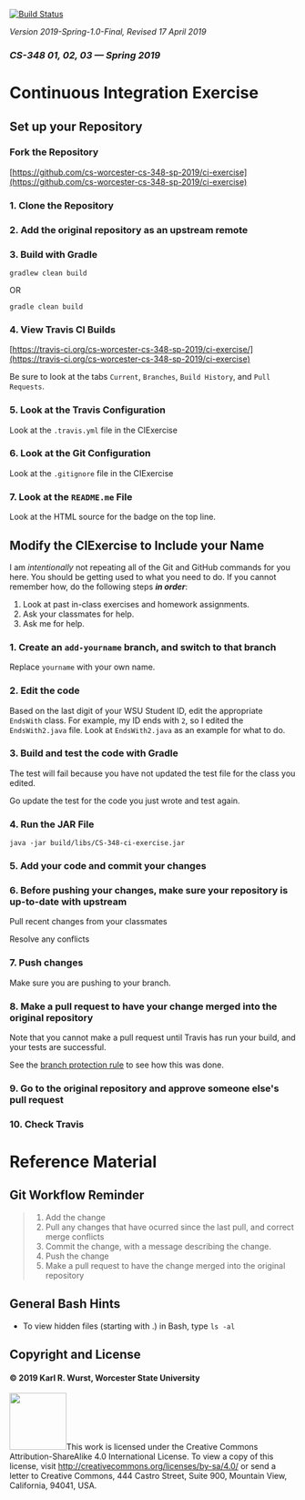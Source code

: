 [![Build Status](https://travis-ci.org/cs-worcester-cs-348-sp-2019/ci-exercise.svg?branch=master)](https://travis-ci.org/cs-worcester-cs-348-sp-2019/ci-exercise)

*Version 2019-Spring-1.0-Final, Revised 17 April 2019*
### *CS-348 01, 02, 03 &mdash; Spring 2019*

# Continuous Integration Exercise

## Set up your Repository

### Fork the Repository
[https://github.com/cs-worcester-cs-348-sp-2019/ci-exercise](https://github.com/cs-worcester-cs-348-sp-2019/ci-exercise)

### 1. Clone the Repository

### 2. Add the original repository as an upstream remote

### 3. Build with Gradle

```
gradlew clean build
```
OR 

```
gradle clean build
```

### 4. View Travis CI Builds
[https://travis-ci.org/cs-worcester-cs-348-sp-2019/ci-exercise/](https://travis-ci.org/cs-worcester-cs-348-sp-2019/ci-exercise)

Be sure to look at the tabs `Current`, `Branches`, `Build History`, and `Pull Requests`.

### 5. Look at the Travis Configuration
Look at the `.travis.yml` file in the CIExercise

### 6. Look at the Git Configuration
Look at the `.gitignore` file in the CIExercise

### 7. Look at the `README.me` File
Look at the HTML source for the badge on the top line.

## Modify the CIExercise to Include your Name

I am *intentionally* not repeating all of the Git and GitHub commands for you here. You should be getting used to what you need to do. If you cannot remember how, do the following steps ***in order***:

1. Look at past in-class exercises and homework assignments.
2. Ask your classmates for help.
3. Ask me for help.
 
### 1. Create an `add-yourname` branch, and switch to that branch

Replace `yourname` with your own name.

### 2. Edit the code
Based on the last digit of your WSU Student ID, edit the appropriate `EndsWith` class. For example, my ID ends with `2`, so I edited the `EndsWith2.java` file. Look at `EndsWith2.java` as an example for what to do.

### 3. Build and test the code with Gradle

The test will fail because you have not updated the test file for the class you edited.

Go update the test for the code you just wrote and test again.

### 4. Run the JAR File

```
java -jar build/libs/CS-348-ci-exercise.jar
```

### 5. Add your code and commit your changes

### 6. Before pushing your changes, make sure your repository is up-to-date with upstream

Pull recent changes from your classmates

Resolve any conflicts

### 7. Push changes
 
Make sure you are pushing to your branch.

### 8. Make a pull request to have your change merged into the original repository

Note that you cannot make a pull request until Travis has run your build, and your tests are successful.

See the [branch protection rule](https://github.com/cs-worcester-cs-348-sp-2019/ci-exercise/settings/branch_protection_rules/5045241) to see how this was done. 

### 9. Go to the original repository and approve someone else's pull request

### 10. Check Travis

# Reference Material

## Git Workflow Reminder

> 1. Add the change
> 2. Pull any changes that have ocurred since the last pull, and correct merge conflicts
> 3. Commit the change, with a message describing the change.
> 4. Push the change
> 5. Make a pull request to have the change merged into the original repository

## General Bash  Hints

* To view hidden files (starting with .) in Bash, type `ls -al`

## Copyright and License
#### &copy; 2019 Karl R. Wurst, Worcester State University

<img src="http://mirrors.creativecommons.org/presskit/buttons/88x31/png/by-sa.png" width=100px/>This work is licensed under the Creative Commons Attribution-ShareAlike 4.0 International License. To view a copy of this license, visit <a href="http://creativecommons.org/licenses/by-sa/4.0/" target="_blank">http://creativecommons.org/licenses/by-sa/4.0/</a> or send a letter to Creative Commons, 444 Castro Street, Suite 900, Mountain View, California, 94041, USA.

